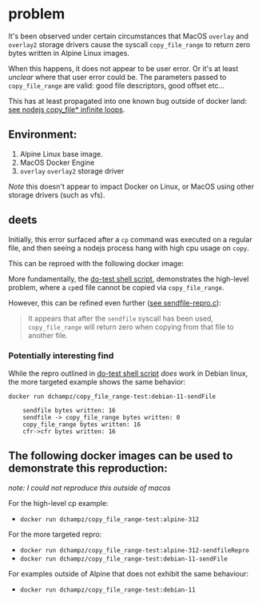 # problem

It's been observed under certain circumstances that MacOS `overlay` and `overlay2` storage drivers cause the syscall `copy_file_range` to return zero bytes written in Alpine Linux images.

When this happens, it does not appear to be user error. Or it's at least _unclear_ where that user error could be. The parameters passed to `copy_file_range` are valid: good file descriptors, good offset etc...

This has at least propagated into one known bug outside of docker land: [see nodejs copy_file* infinite loops](https://github.com/nodejs/node/issues/40200).

## Environment:

1. Alpine Linux base image.
1. MacOS Docker Engine
1. `overlay` `overlay2` storage driver

*Note* this doesn't appear to impact Docker on Linux, or MacOS using other storage drivers (such as vfs).

## deets

Initially, this error surfaced after a `cp` command was executed on a regular file, and then seeing a nodejs process hang with high cpu usage on `copy`.

This can be reproed with the following docker image:

More fundamentally, the [do-test shell script](./do-test.sh), demonstrates the high-level problem, where a `cp`ed file cannot be copied via `copy_file_range`.

However, this can be refined even further ([see sendfile-repro.c](./sendfile-repro.c)): 

> It appears that after the `sendfile` syscall has been used, `copy_file_range` will return zero when copying from that file to another file.

### Potentially interesting find

While the repro outlined in [do-test shell script](./do-test.sh) _does_ work in Debian linux, the more targeted example shows the same behavior:

`docker run dchampz/copy_file_range-test:debian-11-sendFile`

```
    sendfile bytes written: 16
	sendfile -> copy_file_range bytes written: 0
	copy_file_range bytes written: 16
	cfr->cfr bytes written: 16
```


## The following docker images can be used to demonstrate this reproduction:

*note: I could not reproduce this outside of macos*

For the high-level cp example:

* `docker run dchampz/copy_file_range-test:alpine-312`

For the more targeted repro:

* `docker run dchampz/copy_file_range-test:alpine-312-sendfileRepro`
* `docker run dchampz/copy_file_range-test:debian-11-sendFile`

For examples outside of Alpine that does not exhibit the same behaviour:

* `docker run dchampz/copy_file_range-test:debian-11`